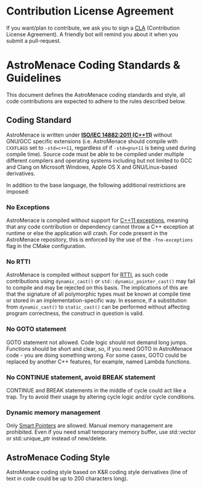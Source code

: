 # Contribution License Agreement

If you want/plan to contribute, we ask you to sign a [CLA](https://cla-assistant.io/viewizard/astromenace) (Contribution License Agreement). A friendly bot will remind you about it when you submit a pull-request.

# AstroMenace Coding Standards & Guidelines

This document defines the AstroMenace coding standards and style, all code contributions are expected to adhere to the rules described below.

## Coding Standard

AstroMenace is written under **[ISO/IEC 14882:2011 (C++11)][ISO/IEC/C++11]** without GNU/GCC specific extensions (i.e. AstroMenace should compile with `CXXFLAGS` set to `-std=c++11`, regardless of if `-std=gnu+11` is being used during compile time). Source code must be able to be compiled under multiple different compilers and operating systems including but not limited to GCC and Clang on Microsoft Windows, Apple OS X and GNU/Linux-based derivatives.

In addition to the base language, the following additional restrictions are imposed:

### No Exceptions

AstroMenace is compiled without support for [C++11 exceptions][Exceptions], meaning that any code contribution or dependency cannot throw a C++ exception at runtime or else the application will crash. For code present in the AstroMenace repository, this is enforced by the use of the `-fno-exceptions` flag in the CMake configuration.

### No RTTI

AstroMenace is compiled without support for [RTTI], as such code contributions using `dynamic_cast()` or `std::dynamic_pointer_cast()` may fail to compile and may be rejected on this basis. The implications of this are that the signature of all polymorphic types must be known at compile time or stored in an implementation-specific way. In essence, if a substitution from `dynamic_cast()` to `static_cast()` can be performed without affecting program correctness, the construct in question is valid.

### No GOTO statement

GOTO statement not allowed. Code logic should not demand long jumps. Functions should be short and clear, so, if you need GOTO in AstroMenace code - you are doing something wrong. For some cases, GOTO could be replaced by another C++ features, for example, named Lambda functions.

### No CONTINUE statement, avoid BREAK statement

CONTINUE and BREAK statements in the middle of cycle could act like a trap. Try to avoid their usage by altering cycle logic and/or cycle conditions.

### Dynamic memory management

Only [Smart Pointers] are allowed. Manual memory management are prohibited. Even if you need small temporary memory buffer, use std::vector or std::unique_ptr instead of new/delete.

## AstroMenace Coding Style

AstroMenace coding style based on K&R coding style derivatives (line of text in code could be up to 200 characters long).

<!-- Markdown links -->
[ISO/IEC/C++11]: https://www.iso.org/standard/50372.html
[Exceptions]: https://en.wikipedia.org/wiki/C%2B%2B#Exception_handling
[RTTI]: https://en.wikipedia.org/wiki/Run-time_type_information
[Smart Pointers]: http://en.cppreference.com/w/cpp/memory

